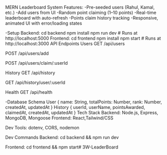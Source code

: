 MERN Leaderboard System
Features:
-Pre-seeded users (Rahul, Kamal, etc.)
-Add users from UI
-Random point claiming (1–10 points)
-Real-time leaderboard with auto-refresh
-Points claim history tracking
-Responsive, animated UI with error/loading states

-Setup
  Backend:
cd backend
npm install
npm run dev # Runs at http://localhost:5000
  Frontend:
cd frontend
npm install
npm start   # Runs at http://localhost:3000
API Endpoints
Users
GET /api/users 

POST /api/users/add

POST /api/users/claim/:userId 

History
GET /api/history 

GET /api/history/user/:userId 

Health
GET /api/health 

-Database Schema
User
{
  name: String, totalPoints: Number,
  rank: Number, createdAt, updatedAt
}
History
{
  userId, userName, pointsAwarded,
  claimedAt, createdAt, updatedAt
}
 Tech Stack
Backend: Node.js, Express, MongoDB, Mongoose
Frontend: React,Tailwind/CSS

Dev Tools: dotenv, CORS, nodemon

 Dev Commands
Backend:
cd backend && npm run dev

Frontend:
cd frontend && npm start#   3 W - L e a d e r B o a r d  
 